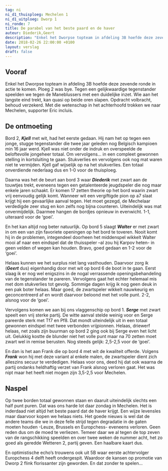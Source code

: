```yaml
---
tag: ni
ni_d1_thuisploeg: Mechelen 1
ni_d1_uitploeg: Dworp 1
ni_ronde: 7
title: De parabel van het beste paard en de haver
auteur: Diederik,Geert
description: "Enkel het Dworpse topteam in afdeling 3B hoefde deze zevende ronde in actie te komen. Ploeg 2 was bye. Tegen een gelijkwaardige tegenstander speelden we tegen de Maneblussers met een duidelijke inzet."
date: 2018-02-26 22:00:00 +0100
layout: verslag
draft: false
---
```

## Vooraf

Enkel het Dworpse topteam in afdeling 3B hoefde deze zevende ronde in actie te komen. Ploeg 2 was bye. Tegen een gelijkwaardige tegenstander speelden we tegen de Maneblussers met een duidelijke inzet. Wie aan het langste eind trekt, kan quasi op beide oren slapen. Opdracht volbracht, behoud verzekerd. Met die wetenschap in het achterhoofd trokken we naar Mechelen, supporter Eric incluis.<!--more-->

## De ontmoeting

Bord 2, **_Kjell_** met wit, had het eerste gedaan. Hij nam het op tegen een jonge, stugge tegenstander die twee jaar geleden nog Belgisch kampioen min 16 jaar werd. Kjell was niet onder de indruk en overspeelde de beloftevolle jongeheer totaal. Om vervolgens… in een compleet gewonnen stelling in kortsluiting te gaan. Stukverlies en vervolgens ook nog mat waren niet te vermijden. Kjell gaf wijselijk op na het stukverlies. Een totaal onverdiende nederlaag dus en 1-0 voor de thuisploeg.

Daarna was het de beurt aan bord 3 waar **_Diederik_** met zwart aan de touwtjes trekt, eveneens tegen een getalenteerde jeugdspeler die nog maar enkele jaren schaakt. Er komen 17 zetten theorie op het bord waarin zwart vrij eenvoudig gelijk komt. Wanneer wit een vergiftigde pion op a7 slaat krijgt hij een gevaarlijke aanval tegen. Het moet gezegd, de Mechelaar verdedigde zeer stug en kon zelfs nog bijna counteren. Uiteindelijk was mat onvermijdelijk. Daarmee hangen de bordjes opnieuw in evenwicht. 1-1, uiteraard voor de ‘goei’.

En het kan altijd nog beter natuurlijk. Op bord 5 slaagt **_Walter_** er met zwart in om een van zijn favoriete openingen op het bord te toveren. Nooit komt hij in de problemen, integendeel doorheen het middenspel wikkelt Walter mooi af naar een eindspel dat de thuisspeler –al zou hij Karpov heten- in geen velden of wegen kan houden. Bravo, goed gedaan en 1-2 voor de ‘goei’.

Helaas kunnen we het surplus niet lang vasthouden. Daarvoor zorg ik (**_Geert_** dus) eigenhandig door met wit op bord 6 de boot in te gaan. Eerst slaag ik er nog wel enigszins in de nogal verrassende openingsbehandeling van de tegenstander te pareren. Vervolgens gaat het echter helemaal mis met dom stukverlies tot gevolg. Sommige dagen krijg ik nog geen deuk in een pak boter helaas. Maar goed, de zwartspeler wikkelt nauwkeurig en geconcentreerd af en wordt daarvoor beloond met het volle punt. 2-2, alsnog voor de ‘goei’.

Vervolgens komen we aan bij ons vlaggenschip op bord 1. **_Serge_** met zwart speelt een vrij sterke partij. De witte aanval stelde weinig voor en Serge pareerde sterk met Tf7 en Pf8. Dat mondt uiteindelijk uit in een totaal gewonnen eindspel met twee verbonden vrijpionnen. Helaas, driewerf helaas, net zoals zijn buurman op bord 2 ging ook bij Serge even het licht uit. Gelukkig kostte de blunder niet het volle punt maar na 70 zetten moet zwart wel in remise berusten. Nog steeds gelijk: 2,5-2,5 voor de ‘goei’.

En dan is het aan Frank die op bord 4 met wit de kwaliteit offerde. Volgens **_Frank_** won hij met deze variant al enkele malen, de zwartspeler dient zich alleszins secuur te verdedigen. Helaas voor ons, deed hij dat ook waarna de partij ondanks heldhaftig verzet van Frank alsnog verloren gaat. Het was nipt maar het heeft niet mogen zijn 3,5-2,5 voor Mechelen.

## Naspel

Op twee borden totaal gewonnen staan en daaruit uiteindelijk slechts een half punt puren. Dat was ons harde lot daar zondag in Mechelen. Het is inderdaad niet altijd het beste paard dat de haver krijgt. Een wijze levensles maar daarvoor kopen we helaas niets. Het goede nieuws is wel dat de andere teams die we in deze felle strijd tegen degradatie in de gaten moeten houden -Leuze, Brussels en Europchess- eveneens verloren. Geen reden dus om de moed te verliezen. Temeer daar we al tegen de top zeven van de rangschikking speelden en over twee weken de nummer acht, het zo goed als geredde Wetteren 2, partij geven. Een haalbare kaart dus.

En optimistische echo’s trouwens ook uit 5B waar eerste achtervolger Europchess 4 delft heeft ondergespit. Waardoor de kansen op promotie van Dworp 2 flink florissanter zijn geworden. En dat zonder te spelen...
